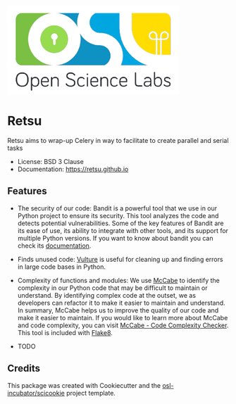 ![LOGO](/images/logo.png)

# Retsu

Retsu aims to wrap-up Celery in way to facilitate to create parallel and serial
tasks

- License: BSD 3 Clause
- Documentation: https://retsu.github.io

## Features

- The security of our code: Bandit is a powerful tool that we use in our Python
  project to ensure its security. This tool analyzes the code and detects
  potential vulnerabilities. Some of the key features of Bandit are its ease of
  use, its ability to integrate with other tools, and its support for multiple
  Python versions. If you want to know about bandit you can check its
  [documentation](https://bandit.readthedocs.io/en/latest/).

- Finds unused code: [Vulture](https://github.com/jendrikseipp/vulture) is
  useful for cleaning up and finding errors in large code bases in Python.

- Complexity of functions and modules: We use
  [McCabe](https://github.com/PyCQA/mccabe) to identify the complexity in our
  Python code that may be difficult to maintain or understand. By identifying
  complex code at the outset, we as developers can refactor it to make it easier
  to maintain and understand. In summary, McCabe helps us to improve the quality
  of our code and make it easier to maintain. If you would like to learn more
  about McCabe and code complexity, you can visit
  [McCabe - Code Complexity Checker](https://here-be-pythons.readthedocs.io/en/latest/python/mccabe.html).
  This tool is included with [Flake8](https://flake8.pycqa.org/en/latest/).

- TODO

## Credits

This package was created with Cookiecutter and the
[osl-incubator/scicookie](https://github.com/osl-incubator/scicookie) project
template.
